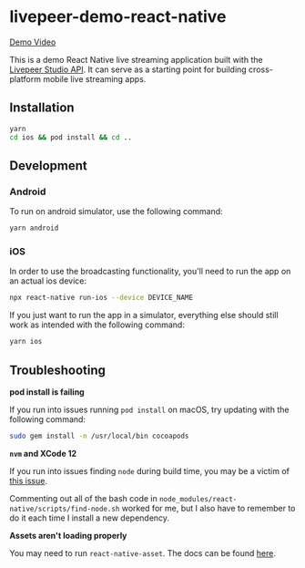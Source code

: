 # livepeer-demo-react-native

[Demo Video](https://www.youtube.com/watch?v=pXaKOF8Zptg)

This is a demo React Native live streaming application built with the [Livepeer Studio API](https://docs.livepeer.studio/). It can serve as a starting point for building cross-platform mobile live streaming apps.



## Installation

```sh
yarn
cd ios && pod install && cd ..
```

## Development

### Android

To run on android simulator, use the following command:

```sh
yarn android
```

### iOS

In order to use the broadcasting functionality, you'll need to run the app on an actual ios device:

```sh
npx react-native run-ios --device DEVICE_NAME
```

If you just want to run the app in a simulator, everything else should still work as intended with the following command:

```sh
yarn ios
```

## Troubleshooting

**pod install is failing**

If you run into issues running `pod install` on macOS, try updating with the following command:

```sh
sudo gem install -n /usr/local/bin cocoapods
```

**`nvm` and XCode 12**

If you run into issues finding `node` during build time, you may be a victim of [this issue](https://github.com/facebook/react-native/issues/31249#issuecomment-811715288).

Commenting out all of the bash code in `node_modules/react-native/scripts/find-node.sh` worked for me, but I also have to remember to do it each time I install a new dependency.

**Assets aren't loading properly**

You may need to run `react-native-asset`. The docs can be found [here](https://github.com/unimonkiez/react-native-asset).
